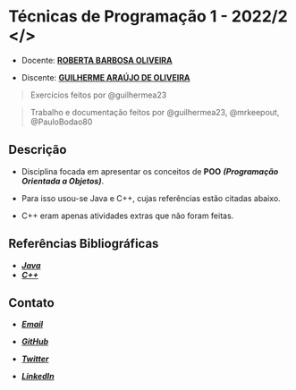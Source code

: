 # Técnicas de Programação 1 - 2022/2 </>

- Docente: **[ROBERTA BARBOSA OLIVEIRA](http://lattes.cnpq.br/1308225137416807)**

- Discente: **[GUILHERME ARAÚJO DE OLIVEIRA](http://lattes.cnpq.br/5837810251229737)**


> Exercícios feitos por @guilhermea23

> Trabalho e documentação feitos por @guilhermea23, @mrkeepout, @PauloBodao80
## Descrição

- Disciplina focada em apresentar os conceitos de **POO** **_(Programação Orientada a Objetos)_**.

- Para isso usou-se Java e C++, cujas referências estão citadas abaixo.

- C++ eram apenas atividades extras que não foram feitas.

## Referências Bibliográficas

- **_[Java](https://docs.oracle.com/en/java/)_**
- **_[C++](https://devdocs.io/cpp/)_**

## Contato

- **_[Email](mailto:garaujdeoliveira1@gmail.com)_**

- **_[GitHub](https://github.com/guilhermea23/)_**

- **_[Twitter](https://twitter.com/guilerme_23)_**

- **_[LinkedIn](https://www.linkedin.com/in/guilherme-ara%C3%BAjo-de-oliveira-8734a2182/)_**
